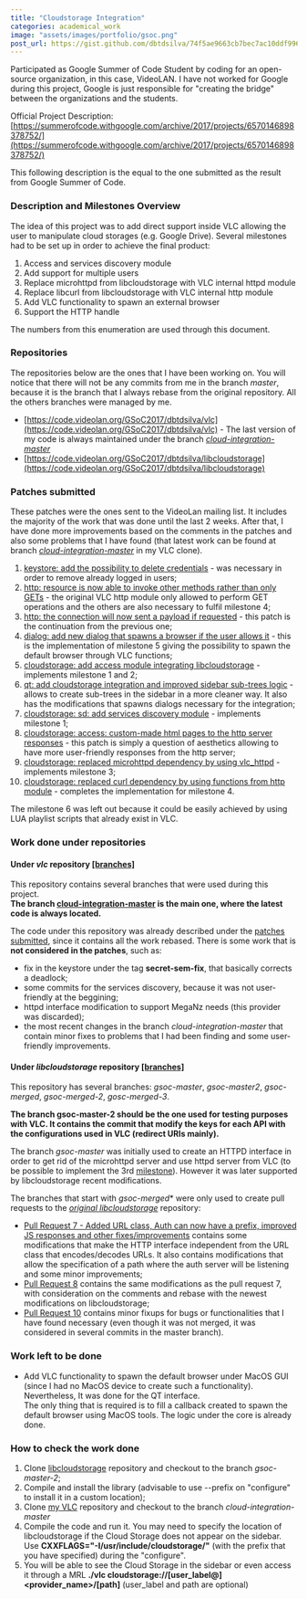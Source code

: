 ```yaml
---
title: "Cloudstorage Integration"
categories: academical_work
image: "assets/images/portfolio/gsoc.png"
post_url: https://gist.github.com/dbtdsilva/74f5ae9663cb7bec7ac10ddf9969ab83
---
```


Participated as Google Summer of Code Student by coding for an open-source organization, in this case, VideoLAN. I have not worked for Google during this project, Google is just responsible for "creating the bridge" between the organizations and the students.

Official Project Description: [https://summerofcode.withgoogle.com/archive/2017/projects/6570146898378752/](https://summerofcode.withgoogle.com/archive/2017/projects/6570146898378752/)

This following description is the equal to the one submitted as the result from Google Summer of Code.

### Description and Milestones Overview

The idea of this project was to add direct support inside VLC allowing the user to manipulate cloud storages (e.g. Google Drive). Several milestones had to be set up in order to achieve the final product:

1. Access and services discovery module
2. Add support for multiple users
3. Replace microhttpd from libcloudstorage with VLC internal httpd module
4. Replace libcurl from libcloudstorage with VLC internal http module
5. Add VLC functionality to spawn an external browser
6. Support the HTTP handle

The numbers from this enumeration are used through this document.

### Repositories

The repositories below are the ones that I have been working on. You will notice that there will not be any commits from me in the branch _master_, because it is the branch that I always rebase from the original repository. All the others branches were managed by me.

* [https://code.videolan.org/GSoC2017/dbtdsilva/vlc](https://code.videolan.org/GSoC2017/dbtdsilva/vlc) - The last version of my code is always maintained under the branch [_cloud-integration-master_](https://code.videolan.org/GSoC2017/dbtdsilva/vlc/tree/cloud-integration-master)
* [https://code.videolan.org/GSoC2017/dbtdsilva/libcloudstorage](https://code.videolan.org/GSoC2017/dbtdsilva/libcloudstorage)

### Patches submitted

These patches were the ones sent to the VideoLan mailing list. It includes the majority of the work that was done until the last 2 weeks. After that, I have done more improvements based on the comments in the patches and also some problems that I have found (that latest work can be found at branch [_cloud-integration-master_](https://code.videolan.org/GSoC2017/dbtdsilva/vlc/tree/cloud-integration-master) in my VLC clone).

1. [keystore: add the possibility to delete credentials](https://patches.videolan.org/patch/17917/) - was necessary in order to remove already logged in users;
2. [http: resource is now able to invoke other methods rather than only GETs](https://patches.videolan.org/patch/17908/) - the original VLC http module only allowed to perform GET operations and the others are also necessary to fulfil milestone 4;
3. [http: the connection will now sent a payload if requested](https://patches.videolan.org/patch/17909/) - this patch is the continuation from the previous one;
4. [dialog: add new dialog that spawns a browser if the user allows it](https://patches.videolan.org/patch/17910/) - this is the implementation of milestone 5 giving the possibility to spawn the default browser through VLC functions;
5. [cloudstorage: add access module integrating libcloudstorage](https://patches.videolan.org/patch/17911/) - implements milestone 1 and 2;
6. [qt: add cloudstorage integration and improved sidebar sub-trees logic](https://patches.videolan.org/patch/17912/) - allows to create sub-trees in the sidebar in a more cleaner way. It also has the modifications that spawns dialogs necessary for the integration;
7. [cloudstorage: sd: add services discovery module](https://patches.videolan.org/patch/17913/) - implements milestone 1;
8. [cloudstorage: access: custom-made html pages to the http server  responses](https://patches.videolan.org/patch/17914/) - this patch is simply a question of aesthetics allowing to have more user-friendly responses from the http server;
9. [cloudstorage: replaced microhttpd dependency by using vlc_httpd](https://patches.videolan.org/patch/17915/) - implements milestone 3;
10. [cloudstorage: replaced curl dependency by using functions from http module](https://patches.videolan.org/patch/17916/) - completes the implementation for milestone 4.

The milestone 6 was left out because it could be easily achieved by using LUA playlist scripts that already exist in VLC.

### Work done under repositories

#### Under _vlc_ repository [[branches]](https://code.videolan.org/GSoC2017/dbtdsilva/vlc/branches)

This repository contains several branches that were used during this project.  
 **The branch [cloud-integration-master](https://code.videolan.org/GSoC2017/dbtdsilva/vlc/tree/cloud-integration-master) is the main one, where the latest code is always located.** 

The code under this repository was already described under the [patches submitted](#patches-submitted), since it contains all the work rebased.
There is some work that is **not considered in the patches**, such as:

* fix in the keystore under the tag **secret-sem-fix**, that basically corrects a deadlock;
* some commits for the services discovery, because it was not user-friendly at the beggining;
* httpd interface modification to support MegaNz needs (this provider was discarded);
* the most recent changes in the branch _cloud-integration-master_ that contain minor fixes to problems that I had been finding and some user-friendly improvements.

#### Under _libcloudstorage_ repository [[branches]](https://code.videolan.org/GSoC2017/dbtdsilva/libcloudstorage/branches)

This repository has several branches: _gsoc-master_, _gsoc-master2_, _gsoc-merged_, _gsoc-merged-2_, _gosc-merged-3_.  

**The branch gsoc-master-2 should be the one used for testing purposes with VLC. It contains the commit that modify the keys for each API with the configurations used in VLC (redirect URIs mainly).**

The branch _gsoc-master_ was initially used to create an HTTPD interface in order to get rid of the microhttpd server and use httpd server from VLC (to be possible to implement the 3rd [milestone](#description-and-milestones-overview)). However it was later supported by libcloudstorage recent modifications.

The branches that start with _gsoc-merged_* were only used to create pull requests to the [_original libcloudstorage_](https://code.videolan.org/videolan/libcloudstorage) repository:

* [Pull Request 7 - Added URL class, Auth can now have a prefix, improved JS responses and other fixes/improvements](https://code.videolan.org/videolan/libcloudstorage/merge_requests/7) contains some modifications that make the HTTP interface independent from the URL class that encodes/decodes URLs. It also contains modifications that allow the specification of a path where the auth server will be listening and some minor improvements;
* [Pull Request 8](https://code.videolan.org/videolan/libcloudstorage/merge_requests/8) contains the same modifications as the pull request 7, with consideration on the comments and rebase with the newest modifications on libcloudstorage;
* [Pull Request 10](https://code.videolan.org/videolan/libcloudstorage/merge_requests/10) contains minor fixups for bugs or functionalities that I have found necessary (even though it was not merged, it was considered in several commits in the master branch).

### Work left to be done

* Add VLC functionality to spawn the default browser under MacOS GUI (since I had no MacOS device to create such a functionality). Nevertheless, It was done for the QT interface.  
 The only thing that is required is to fill a callback created to spawn the default browser using MacOS tools. The logic under the core is already done.


### How to check the work done

1. Clone [libcloudstorage](https://code.videolan.org/GSoC2017/dbtdsilva/libcloudstorage) repository and checkout to the branch _gsoc-master-2_;
2. Compile and install the library (advisable to use --prefix on "configure" to install it in a custom location);
3. Clone [my VLC](https://code.videolan.org/GSoC2017/dbtdsilva/vlc) repository and checkout to the branch _cloud-integration-master_
4. Compile the code and run it. You may need to specify the location of libcloudstorage if the Cloud Storage does not appear on the sidebar. Use **CXXFLAGS="-I/usr/include/cloudstorage/"** (with the prefix that you have specified) during the "configure".
4. You will be able to see the Cloud Storage in the sidebar or even access it through a MRL **./vlc cloudstorage://[user\_label@]<provider_name>/[path]** (user\_label and path are optional)